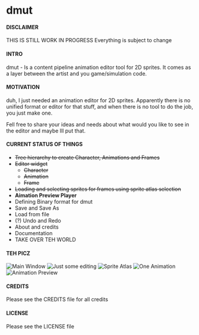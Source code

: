 dmut
====

#### DISCLAIMER
THIS IS STILL WORK IN PROGRESS
Everything is subject to change

#### INTRO
dmut - Is a content pipeline animation editor tool for 2D sprites. It comes as a layer between the artist and you game/simulation code.

#### MOTIVATION
duh, I just needed an animation editor for 2D sprites. Apparently there is no unified format or editor for that stuff, and when there is no tool to do the job, you just make one.

Fell free to share your ideas and needs about what would you like to see in the editor and maybe Ill put that.

#### CURRENT STATUS OF THINGS
+ ~~Tree hierarchy to create Character, Animations and Frames~~
+ ~~Editor widget~~
  + ~~Character~~
  + ~~Animation~~
  + ~~Frame~~
+ ~~Loading and selecting sprites for frames using sprite atlas selection~~
+ __Aimation Preview Player__
+ Defining Binary format for dmut
+ Save and Save As
+ Load from file
+ (?) Undo and Redo
+ About and credits
+ Documentation
+ TAKE OVER TEH WORLD

#### TEH PICZ
![](http://static.skwee357.com/dmut/mainwindow.png "Main Window")
![](http://static.skwee357.com/dmut/editing.png "Just some editing")
![](http://static.skwee357.com/dmut/atlas.png "Sprite Atlas")
![](http://static.skwee357.com/dmut/oneanimation.png "One Animation")
![](http://static.skwee357.com/dmut/animationpreview.png "Animation Preview")

#### CREDITS
Please see the CREDITS file for all credits

#### LICENSE
Please see the LICENSE file
